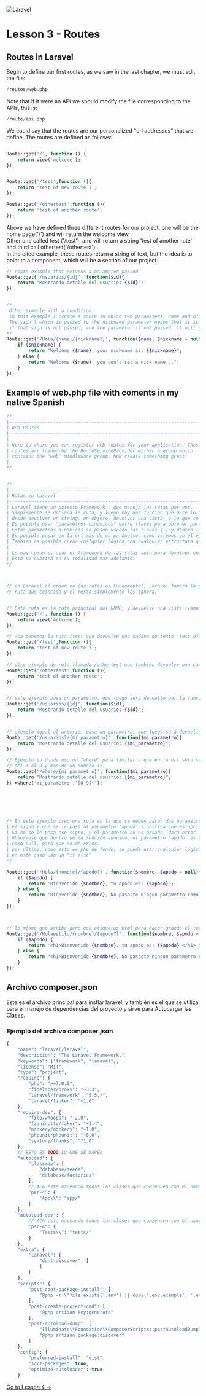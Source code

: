 ![Laravel](https://raw.githubusercontent.com/aledc7/Laravel/master/pirullo.png "Aledc.com")
# Lesson 3 - Routes
## Routes in Laravel

Begin to define our first routes, as we saw in the last chapter, we must edit the file:
```php
/routes/web.php      
```
Note that if it were an API we should modify the file corresponding to the APIs, this is:
```php
/route/api.php  
```
We could say that the routes are our  personalized "url addresses" that we define. The routes are defined as follows:    

```php

Route::get('/', function () {
    return view('welcome');
});


Route::get('/test',function (){
    return 'test of new route 1';
});

Route::get('/othertest',function (){
    return 'test of another route';
});

```

Above we have defined three different routes for our project, one will be the home page('/') and will return the welcome view     
Other one called test ('/test'), and will return a string 'test of another rute'
and third call othertest('/othertest') .  
In the cited example, these routes return a string of text, but the idea is to point to a component, which will be a section of our project.



```php
// route example that returns a parameter passed
Route::get('/usuarios/{id}', function($id){
    return "Mostrando detalle del usuario: {$id}";
});


/* 
 Other example with a condition:
 in this example I create a route in which two parameters, name and nickname must be passed
 The sign ? which is passed to the nickname parameter means that it is optional,   
 if that sign is not passed, and the parameter is not passed, it will give an error.   
*/
Route::get('/Hola/{name}/{nickname?}', function($name, $nickname = null){
    if ($nickname) {
        return "Welcome {$name}, your nickname is: {$nickname}";
    } else {
        return "Welcome {$name}, you don't set a nick name...";
    }
});
```



## Example of web.php file with coments in my native Spanish
```php
/*
|--------------------------------------------------------------------------
| Web Routes
|--------------------------------------------------------------------------
|
| Here is where you can register web routes for your application. These
| routes are loaded by the RouteServiceProvider within a group which
| contains the "web" middleware group. Now create something great!
|
*/


/*
|--------------------------------------------------------------------------
| Rutas en Laravel
|--------------------------------------------------------------------------
| Laravel tiene un potente Framework , que maneja las rutas por vos.
| Simplemente se declara la ruta, y luego hay una función que hace lo que necesites
| desde devolver un string, un objeto, devolver una vista, o lo que se necesite.
| Es posible usar "parámetros dinámicos" entre llaves para obtener parámetros en la url, que luego usará la funcion de cada ruta.
| Estos parametros dinámicos se pasan usando las llaves { } y dentro la palabra o id que quieras poner.
| Es posible pasar en la url mas de un parámetro, como veremos en el ejemplo siguiente.
| Tambien es posible crear cualquier lógica con cualquier estructura que maneje php como ser if, else, etc.
|  
| Lo mas comun es usar el framework de las rutas solo para devolver una View, usando un return.
| Esto se cubrirá en su totalidad mas adelante.
*/



// en Laravel el orden de las rutas es Fundamental, Laravel tomará la primer
// ruta que coincida y el resto simplemente las ignora.


// Esta ruta es la ruta principal del HOME, y devuelve una vista llamada welcome
Route::get('/', function () {
    return view('welcome');
});

// aca tenemos la ruta /test que devuelve una cadena de texto 'test of new route 1'
Route::get('/test',function (){
    return 'test of new route 1';
});

// otro ejemplo de ruta llamada /othertest que también devuelve una cadena te texto.
Route::get('/othertest',function (){
    return 'test of another route';
});


// este ejemplo pasa un parametro, que luego será devuelto por la funcion anonima.
Route::get('/usuarios/{id}', function($id){
    return "Mostrando detalle del usuario: {$id}";
});


// ejemplo igual al anterio, pasa un parametro, que luego será devuelto por la funcion anonima.
Route::get('/usuarios2/{mi_parametro}', function($mi_parametro){
    return "Mostrando detalle del usuario: {$mi_parametro}";
});

// Ejemplo en donde uso un "where" para limitar a que en la url solo se puedan poner numeros
// del 1 al 9 y mas de un numero (+)
Route::get('/where/{mi_parametro}', function($mi_parametro){
    return "Mostrando detalle del usuario: {$mi_parametro}";
})->where('mi_parametro','[0-9]+');






/* En este ejemplo creo una ruta en la que se deben pasar dos parametros.  
| El signo ? que se le pasa al parametro 'apodo' significa que es opcional.   
| Si no se le pasa ese signo, y el parametro no es pasado, dará error.
| Observese que dentro de la función anónima, el parámetro 'apodo' es definido 
| como null, para que no de error.
| por último, como esto es php de fondo, se puede usar cualquier lógica que queramos
| en este caso uso un "if else"  
*/ 

Route::get('/Hola/{nombre}/{apodo?}', function($nombre, $apodo = null){
    if ($apodo) {
        return "Bienvenido {$nombre}, tu apodo es: {$apodo}";
    } else {
        return "Bienvenido {$nombre}, No pasaste ningun parametro como apodo";
    }
});



// lo mismo que arriba pero con etiquetas html para hacer grande el texto y darle estilo.
Route::get('/Holaestilo/{nombre}/{apodo?}', function($nombre, $apodo = null){
    if ($apodo) {
        return "<h1>Bienvenido {$nombre}, tu apodo es: {$apodo} </h1> ";
    } else {
        return "<h1>Bienvenido {$nombre}, No pasaste ningun parametro como apodo</h1>";
    }
});
```

## Archivo composer.json

Este es el archivo principal para instlar laravel, y también es el que se utiliza para el manejo de dependencias del proyecto y sirve para Autocargar las Clases.

### Ejemplo del archivo composer.json
```php
{
    "name": "laravel/laravel",
    "description": "The Laravel Framework.",
    "keywords": ["framework", "laravel"],
    "license": "MIT",
    "type": "project",
    "require": {
        "php": ">=7.0.0",
        "fideloper/proxy": "~3.3",
        "laravel/framework": "5.5.*",
        "laravel/tinker": "~1.0"
    },
    "require-dev": {
        "filp/whoops": "~2.0",
        "fzaninotto/faker": "~1.4",
        "mockery/mockery": "~1.0",
        "phpunit/phpunit": "~6.0",
        "symfony/thanks": "^1.0"
    },
    // ESTO ES TODO LO QUE SE MAPEA
    "autoload": {
        "classmap": [
            "database/seeds",
            "database/factories"
        ],
        // ACA esta mapeando todas las clases que comiencen con el namespace App, a la carpeta app
        "psr-4": {
            "App\\": "app/"
        }
    },
    "autoload-dev": {
        // ACA esta mapeando todas las clases que comiencen con el namespace Test, a la carpeta test
        "psr-4": {
            "Tests\\": "tests/"
        }
    },
    "extra": {
        "laravel": {
            "dont-discover": [
            ]
        }
    },
    "scripts": {
        "post-root-package-install": [
            "@php -r \"file_exists('.env') || copy('.env.example', '.env');\""
        ],
        "post-create-project-cmd": [
            "@php artisan key:generate"
        ],
        "post-autoload-dump": [
            "Illuminate\\Foundation\\ComposerScripts::postAutoloadDump",
            "@php artisan package:discover"
        ]
    },
    "config": {
        "preferred-install": "dist",
        "sort-packages": true,
        "optimize-autoloader": true
    }
```
    
[Go to Lesson 4 ->](https://github.com/aledc7/Laravel/blob/master/lesson_4_Tests.md)


